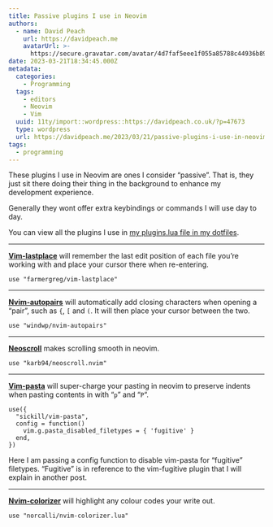 ```yaml
---
title: Passive plugins I use in Neovim
authors:
  - name: David Peach
    url: https://davidpeach.me
    avatarUrl: >-
      https://secure.gravatar.com/avatar/4d7faf5eee1f055a85788c44936b8995eaab6dfb004e7854ec747ccb272e91ee?s=96&d=mm&r=g
date: 2023-03-21T18:34:45.000Z
metadata:
  categories:
    - Programming
  tags:
    - editors
    - Neovim
    - Vim
  uuid: 11ty/import::wordpress::https://davidpeach.co.uk/?p=47673
  type: wordpress
  url: https://davidpeach.me/2023/03/21/passive-plugins-i-use-in-neovim/
tags:
  - programming
---
```

These plugins I use in Neovim are ones I consider “passive”. That is, they just sit there doing their thing in the background to enhance my development experience.

Generally they wont offer extra keybindings or commands I will use day to day.

You can view all the plugins I use in [my plugins.lua file in my dotfiles](https://github.com/davidpeach/.dotfiles/blob/main/nvim/.config/nvim/lua/user/plugins.lua).

* * *

**[Vim-lastplace](https://github.com/farmergreg/vim-lastplace)** will remember the last edit position of each file you’re working with and place your cursor there when re-entering.

```
use "farmergreg/vim-lastplace"
```

* * *

[**Nvim-autopairs**](https://github.com/windwp/nvim-autopairs) will automatically add closing characters when opening a “pair”, such as `{`, `[` and `(`. It will then place your cursor between the two.

```
use "windwp/nvim-autopairs"
```

* * *

[**Neoscroll**](https://github.com/karb94/neoscroll.nvim) makes scrolling smooth in neovim.

```
use "karb94/neoscroll.nvim"
```

* * *

[**Vim-pasta**](https://github.com/sickill/vim-pasta) will super-charge your pasting in neovim to preserve indents when pasting contents in with “`p`” and “`P`“.

```
use({
  "sickill/vim-pasta",
  config = function()
    vim.g.pasta_disabled_filetypes = { 'fugitive' }
  end,
})
```

Here I am passing a config function to disable vim-pasta for “fugitive” filetypes. “Fugitive” is in reference to the vim-fugitive plugin that I will explain in another post.

* * *

[**Nvim-colorizer**](https://github.com/norcalli/nvim-colorizer.lua) will highlight any colour codes your write out.

```
use "norcalli/nvim-colorizer.lua"
```